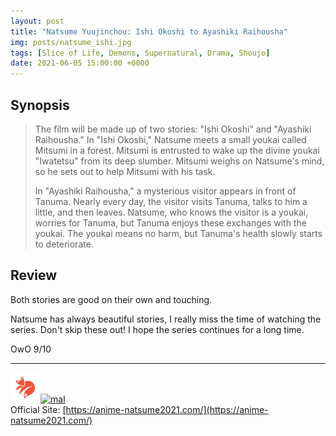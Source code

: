 ```yaml
---
layout: post
title: "Natsume Yuujinchou: Ishi Okoshi to Ayashiki Raihousha"
img: posts/natsume_ishi.jpg 
tags: [Slice of Life, Demons, Supernatural, Drama, Shoujo]
date: 2021-06-05 15:00:00 +0000
---
```


## Synopsis
>The film will be made up of two stories: "Ishi Okoshi" and "Ayashiki Raihousha." In "Ishi Okoshi," Natsume meets a small youkai called Mitsumi in a forest. Mitsumi is entrusted to wake up the divine youkai "Iwatetsu" from its deep slumber. Mitsumi weighs on Natsume's mind, so he sets out to help Mitsumi with his task.
>
>In "Ayashiki Raihousha," a mysterious visitor appears in front of Tanuma. Nearly every day, the visitor visits Tanuma, talks to him a little, and then leaves. Natsume, who knows the visitor is a youkai, worries for Tanuma, but Tanuma enjoys these exchanges with the youkai. The youkai means no harm, but Tanuma's health slowly starts to deteriorate.

## Review
Both stories are good on their own and touching. 

Natsume has always beautiful stories, I really miss the time of watching the series. Don't skip these out! I hope the series continues for a long time.
   
OwO 9/10

---

[![kitsu](..\assets\img\kitsu.png)](https://kitsu.io/anime/natsume-yuujinchou-ishi-okoshi-to-ayashiki-raihousha)[![mal](..\assets\img\mal.ico)](https://myanimelist.net/anime/42894/Natsume_Yuujinchou__Ishi_Okoshi_to_Ayashiki_Raihousha)  
Official Site: [https://anime-natsume2021.com/](https://anime-natsume2021.com/)  